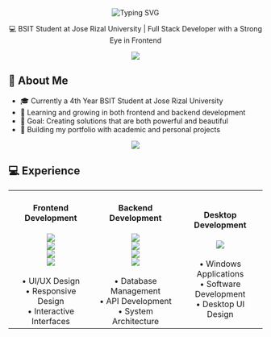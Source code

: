 <div align="center">
  <img src="https://readme-typing-svg.herokuapp.com?font=Fira+Code&weight=500&size=40&pause=1000&color=6F3DFF&center=true&vCenter=true&width=500&lines=Hello%2C+I'm+Jezebel+%F0%9F%91%8B&repeat=true&duration=3000" alt="Typing SVG" />
  
  💻 BSIT Student at Jose Rizal University | Full Stack Developer with a Strong Eye in Frontend
</div>

<div align="center">
  <img src="https://user-images.githubusercontent.com/73097560/115834477-dbab4500-a447-11eb-908a-139a6edaec5c.gif">
</div>

## 🚀 About Me
- 🎓 Currently a 4th Year BSIT Student at Jose Rizal University
- 🌱 Learning and growing in both frontend and backend development
- 🎯 Goal: Creating solutions that are both powerful and beautiful
- 💼 Building my portfolio with academic and personal projects

<div align="center">
  <img src="https://user-images.githubusercontent.com/73097560/115834477-dbab4500-a447-11eb-908a-139a6edaec5c.gif">
</div>

## 💻 Experience

<div align="center">
  <table>
    <tr>
      <td align="center" width="33%">
        <h4>Frontend Development</h4>
        <img src="https://img.shields.io/badge/HTML5-E34F26?style=for-the-badge&logo=html5&logoColor=white"/>
        <br>
        <img src="https://img.shields.io/badge/CSS3-1572B6?style=for-the-badge&logo=css3&logoColor=white"/>
        <br>
        <img src="https://img.shields.io/badge/JavaScript-F7DF1E?style=for-the-badge&logo=javascript&logoColor=black"/>
        <br>
        <img src="https://img.shields.io/badge/Bootstrap-563D7C?style=for-the-badge&logo=bootstrap&logoColor=white"/>
        <br><br>
        • UI/UX Design<br>
        • Responsive Design<br>
        • Interactive Interfaces
      </td>
      <td align="center" width="33%">
        <h4>Backend Development</h4>
        <img src="https://img.shields.io/badge/PHP-777BB4?style=for-the-badge&logo=php&logoColor=white"/>
        <br>
        <img src="https://img.shields.io/badge/Laravel-FF2D20?style=for-the-badge&logo=laravel&logoColor=white"/>
        <br>
        <img src="https://img.shields.io/badge/Python-3776AB?style=for-the-badge&logo=python&logoColor=white"/>
        <br>
        <img src="https://img.shields.io/badge/MySQL-005C84?style=for-the-badge&logo=mysql&logoColor=white"/>
        <br><br>
        • Database Management<br>
        • API Development<br>
        • System Architecture
      </td>
      <td align="center" width="33%">
        <h4>Desktop Development</h4>
        <img src="https://img.shields.io/badge/Visual_Basic-512BD4?style=for-the-badge&logo=.net&logoColor=white"/>
        <br><br>
        • Windows Applications<br>
        • Software Development<br>
        • Desktop UI Design
      </td>
    </tr>
  </table>
</div>




